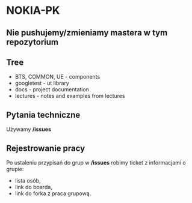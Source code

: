 # NOKIA-PK

## Nie pushujemy/zmieniamy mastera w tym repozytorium

## Tree
 * BTS, COMMON, UE - components
 * googletest - ut library
 * docs - project documentation
 * lectures - notes and examples from lectures

## Pytania techniczne
Używamy **/issues**

## Rejestrowanie pracy
Po ustaleniu przypisań do grup w **/issues** robimy ticket z informacjami o grupie:  
- lista osób,  
- link do boarda,  
- link do forka z praca grupową.  
